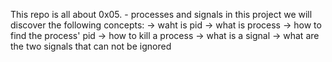 This repo is all about 0x05. - processes and signals
in this project we will discover the following concepts:
-> waht is pid
-> what is process
-> how to find the process' pid
-> how to kill a process
-> what is a signal
-> what are the two signals that can not be ignored
